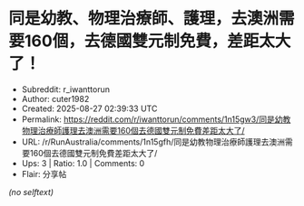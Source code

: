 # 同是幼教、物理治療師、護理，去澳洲需要160個，去德國雙元制免費，差距太大了！

- Subreddit: r_iwanttorun
- Author: cuter1982
- Created: 2025-08-27 02:39:33 UTC
- Permalink: https://reddit.com/r/iwanttorun/comments/1n15gw3/同是幼教物理治療師護理去澳洲需要160個去德國雙元制免費差距太大了/
- URL: /r/RunAustralia/comments/1n15gfh/同是幼教物理治療師護理去澳洲需要160個去德國雙元制免費差距太大了/
- Ups: 3 | Ratio: 1.0 | Comments: 0
- Flair: 分享帖

_(no selftext)_
